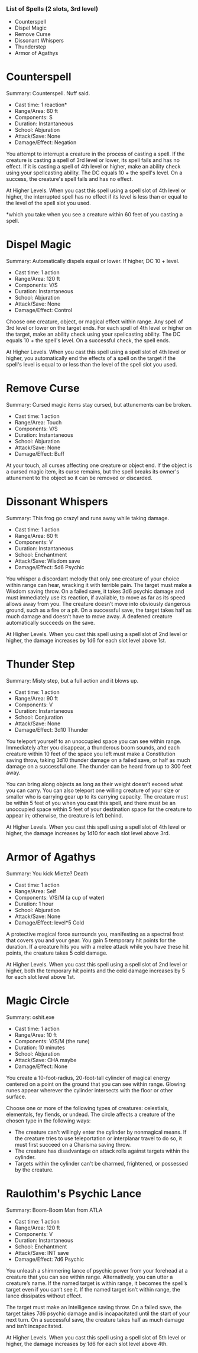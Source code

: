 ### List of Spells (2 slots, 3rd level)
- Counterspell
- Dispel Magic
- Remove Curse
- Dissonant Whispers
- Thunderstep
- Armor of Agathys

# Counterspell
Summary: Counterspell. Nuff said.

- Cast time: 1 reaction*
- Range/Area: 60 ft
- Components: S
- Duration: Instantaneous
- School: Abjuration
- Attack/Save: None
- Damage/Effect: Negation

You attempt to interrupt a creature in the process of casting a spell. If the creature is casting a spell of 3rd level or lower, its spell fails and has no effect. If it is casting a spell of 4th level or higher, make an ability check using your spellcasting ability. The DC equals 10 + the spell's level. On a success, the creature's spell fails and has no effect.

At Higher Levels. When you cast this spell using a spell slot of 4th level or higher, the interrupted spell has no effect if its level is less than or equal to the level of the spell slot you used.

*which you take when you see a creature within 60 feet of you casting a spell.

# Dispel Magic
Summary: Automatically dispels equal or lower. If higher, DC 10 + level.

- Cast time: 1 action
- Range/Area: 120 ft
- Components: V/S
- Duration: Instantaneous
- School: Abjuration
- Attack/Save: None
- Damage/Effect: Control

Choose one creature, object, or magical effect within range. Any spell of 3rd level or lower on the target ends. For each spell of 4th level or higher on the target, make an ability check using your spellcasting ability. The DC equals 10 + the spell's level. On a successful check, the spell ends.

At Higher Levels. When you cast this spell using a spell slot of 4th level or higher, you automatically end the effects of a spell on the target if the spell's level is equal to or less than the level of the spell slot you used.

# Remove Curse
Summary: Cursed magic items stay cursed, but attunements can be broken.

- Cast time: 1 action
- Range/Area: Touch
- Components: V/S
- Duration: Instantaneous
- School: Abjuration
- Attack/Save: None
- Damage/Effect: Buff

At your touch, all curses affecting one creature or object end. If the object is a cursed magic item, its curse remains, but the spell breaks its owner's attunement to the object so it can be removed or discarded.

# Dissonant Whispers
Summary: This frog go crazy! and runs away while taking damage.

- Cast time: 1 action
- Range/Area: 60 ft
- Components: V
- Duration: Instantaneous
- School: Enchantment
- Attack/Save: Wisdom save
- Damage/Effect: 5d6 Psychic

You whisper a discordant melody that only one creature of your choice within range can hear, wracking it with terrible pain. The target must make a Wisdom saving throw. On a failed save, it takes 3d6 psychic damage and must immediately use its reaction, if available, to move as far as its speed allows away from you. The creature doesn’t move into obviously dangerous ground, such as a fire or a pit. On a successful save, the target takes half as much damage and doesn’t have to move away. A deafened creature automatically succeeds on the save.

At Higher Levels. When you cast this spell using a spell slot of 2nd level or higher, the damage increases by 1d6 for each slot level above 1st.

# Thunder Step
Summary: Misty step, but a full action and it blows up.

- Cast time: 1 action
- Range/Area: 90 ft
- Components: V
- Duration: Instantaneous
- School: Conjuration
- Attack/Save: None
- Damage/Effect: 3d10 Thunder

You teleport yourself to an unoccupied space you can see within range. Immediately after you disappear, a thunderous boom sounds, and each creature within 10 feet of the space you left must make a Constitution saving throw, taking 3d10 thunder damage on a failed save, or half as much damage on a successful one. The thunder can be heard from up to 300 feet away.

You can bring along objects as long as their weight doesn’t exceed what you can carry. You can also teleport one willing creature of your size or smaller who is carrying gear up to its carrying capacity. The creature must be within 5 feet of you when you cast this spell, and there must be an unoccupied space within 5 feet of your destination space for the creature to appear in; otherwise, the creature is left behind.

At Higher Levels. When you cast this spell using a spell slot of 4th level or higher, the damage increases by 1d10 for each slot level above 3rd.

# Armor of Agathys
Summary: You kick Miette? Death

- Cast time: 1 action
- Range/Area: Self
- Components: V/S/M (a cup of water)
- Duration: 1 hour
- School: Abjuration
- Attack/Save: None
- Damage/Effect: level*5 Cold

A protective magical force surrounds you, manifesting as a spectral frost that covers you and your gear. You gain 5 temporary hit points for the duration. If a creature hits you with a melee attack while you have these hit points, the creature takes 5 cold damage.

At Higher Levels. When you cast this spell using a spell slot of 2nd level or higher, both the temporary hit points and the cold damage increases by 5 for each slot level above 1st.

# Magic Circle
Summary: oshit.exe

- Cast time: 1 action
- Range/Area: 10 ft
- Components: V/S/M (the rune)
- Duration: 10 minutes
- School: Abjuration
- Attack/Save: CHA maybe
- Damage/Effect: None

You create a 10-foot-radius, 20-foot-tall cylinder of magical energy centered on a point on the ground that you can see within range. Glowing runes appear wherever the cylinder intersects with the floor or other surface.

Choose one or more of the following types of creatures: celestials, elementals, fey fiends, or undead. The circle affects a creature of the chosen type in the following ways:

- The creature can't willingly enter the cylinder by nonmagical means. If the creature tries to use teleportation or interplanar travel to do so, it must first succeed on a Charisma saving throw.
- The creature has disadvantage on attack rolls against targets within the cylinder.
- Targets within the cylinder can't be charmed, frightened, or possessed by the creature.

# Raulothim's Psychic Lance
Summary: Boom-Boom Man from ATLA

- Cast time: 1 action
- Range/Area: 120 ft
- Components: V
- Duration: Instantaneous
- School: Enchantment
- Attack/Save: INT save
- Damage/Effect: 7d6 Psychic

You unleash a shimmering lance of psychic power from your forehead at a creature that you can see within range. Alternatively, you can utter a creature’s name. If the named target is within range, it becomes the spell’s target even if you can’t see it. If the named target isn’t within range, the lance dissipates without effect.

The target must make an Intelligence saving throw. On a failed save, the target takes 7d6 psychic damage and is incapacitated until the start of your next turn. On a successful save, the creature takes half as much damage and isn’t incapacitated.

At Higher Levels. When you cast this spell using a spell slot of 5th level or higher, the damage increases by 1d6 for each slot level above 4th.
